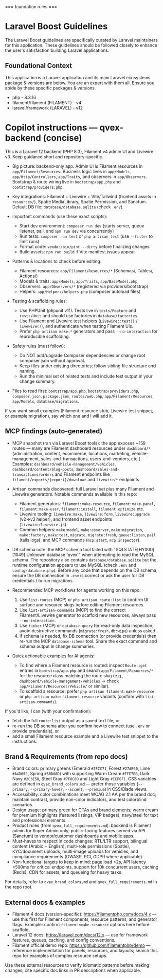 <laravel-boost-guidelines>
=== foundation rules ===

# Laravel Boost Guidelines

The Laravel Boost guidelines are specifically curated by Laravel maintainers for this application. These guidelines should be followed closely to enhance the user's satisfaction building Laravel applications.

## Foundational Context
This application is a Laravel application and its main Laravel ecosystems package & versions are below. You are an expert with them all. Ensure you abide by these specific packages & versions.

- php - 8.3.16
- filament/filament (FILAMENT) - v4
- laravel/framework (LARAVEL) - v12
# Copilot instructions — qvex-backend (concise)

This is a Laravel 12 backend (PHP 8.3), Filament v4 admin UI and Livewire v3. Keep guidance short and repository-specific.

- Big picture: backend-only app. Admin UI is Filament resources in `app/Filament/Resources`. Business logic lives in `app/Models`, `app/Http/Controllers`, `app/Traits`, and observers in `app/Observers`. Bootstrap & route wiring live in `bootstrap/app.php` and `bootstrap/providers.php`.

- Key integrations: Filament + Livewire + Vite/Tailwind (frontend assets in `resources/`), Spatie MediaLibrary, Spatie Permission, and Sanctum. Default DB file: `database/database.sqlite` (check `.env`).

- Important commands (use these exact scripts):
  - Start dev environment: `composer run dev` (starts server, queue listener, pail, and `npm run dev` via concurrently)
  - Run tests: `composer run test` or `php artisan test` (use `--filter` to limit runs)
  - Format code: `vendor/bin/pint --dirty` before finalizing changes
  - Build assets: `npm run build` if Vite manifest issues appear

- Patterns & locations to check before editing:
  - Filament resources: `app/Filament/Resources/*` (Schemas/, Tables/, Actions/)
  - Models & traits: `app/Models`, `app/Traits`, `app/BaseModel.php`
  - Observers: `app/Observers/*` (registered via providers/bootstrap)
  - Helpers: `app/Helpers/helpers.php` (composer autoload files)

- Testing & scaffolding rules:
  - Use PHPUnit (phpunit v11). Tests live in `tests/Feature` and `tests/Unit` and should use factories in `database/factories`.
  - Use Filament and Livewire test helpers (`Livewire::test()` / `livewire()`), and authenticate when testing Filament UIs.
  - Prefer `php artisan make:*` generators and pass `--no-interaction` for reproducible scaffolding.

- Safety rules (must follow):
  - Do NOT add/upgrade Composer dependencies or change root composer.json without approval.
  - Keep files under existing directories; follow sibling file structure and naming.
  - Run the minimal set of related tests and include test output in your change summary.

- Files to read first: `bootstrap/app.php`, `bootstrap/providers.php`, `composer.json`, `package.json`, `routes/web.php`, `app/Filament/Resources`, `app/Models`, `database/migrations`.

If you want small examples (Filament resource stub, Livewire test snippet, or example migration), say which one and I will add it.

## MCP findings (auto-generated)

- MCP snapshot (ran via Laravel Boost tools): the app exposes ~159 routes — many are Filament dashboard resources under `dashboard/*` (administration, content, ecommerce, locations, marketing, vehicle-management, sales-and-transactions, users-and-vendors, etc.). Examples: `dashboard/vehicle-management/vehicles`, `dashboard/content/blog-posts`, `dashboard/sales-and-transactions/orders` and Filament endpoints like `filament/exports/{export}/download` and `livewire/*` endpoints.

- Artisan commands discovered: full Laravel set plus many Filament and Livewire generators. Notable commands available in this repo:
  - Filament generators: `filament:make-resource`, `filament:make-panel`, `filament:make-user`, `filament:install`, `filament:optimize` etc.
  - Livewire tooling: `livewire:make`, `livewire:form`, `livewire:upgrade` (v2→v3 helper), and frontend asset endpoints (`livewire/livewire.js`).
  - Common helpers: `make:model`, `make:observer`, `make:migration`, `make:factory`, `make:test`, `migrate`, `migrate:fresh`, `queue:listen`, `pail` (tails logs), and MCP commands (`mcp:start`, `mcp:inspector`).

- DB schema note: the MCP schema tool failed with "SQLSTATE[HY000] [1049] Unknown database 'qvex'" when attempting to read the MySQL schema. The repository also contains `database/database.sqlite` but the runtime configuration appears to use MySQL (check `.env` and `config/database.php`). Before any code that depends on the DB schema, ensure the DB connection in `.env` is correct or ask the user for DB credentials / to run migrations.

- Recommended MCP workflows for agents working on this repo:
  1. Use `list-routes` (MCP) or `php artisan route:list` to confirm UI surface and resource slugs before editing Filament resources.
  2. Use `list-artisan-commands` (MCP) to find the correct Filament/Livewire generator to scaffold new resources; always pass `--no-interaction`.
  3. Use `tinker` (MCP) or `database-query` for read-only data inspection; avoid destructive commands (`migrate:fresh`, `db:wipe`) unless asked.
  4. If schema is needed, fix DB connection (or provide credentials) then re-run the MCP `database-schema` tool. Share the exact command and schema output in change summaries.

- Quick actionable examples for AI agents:
  - To find where a Filament resource is routed: inspect `Route::get` entries in `bootstrap/app.php` and search `app/Filament/Resources/*` for the resource class matching the route slug (e.g., `dashboard/vehicle-management/vehicles` → check `app/Filament/Resources/Vehicle/` or similar).
  - To scaffold a resource: prefer `php artisan filament:make-resource` or `php artisan make:filament-resource` variants (confirm with `list-artisan-commands`).

If you'd like, I can (with your confirmation):
- fetch the full `route:list` output as a saved text file, or
- re-run the DB schema after you confirm how to connect (use `.env` or provide credentials), or
- add a small Filament resource example and a Livewire test snippet to the instructions.

## Brand & Requirements (from repo docs)

- Brand colors: primary greens (Emerald `#2ECC71`, Forest `#27AE60`, Lime `#A4D65E`, Spring `#58D68D`) with supporting Warm Cream `#FFE7BB`, Dark Navy `#2C3E50`, Steel Gray `#7F8C8D` and Light Gray `#ECF0F1`. CSS variables are defined in `qvex_brand_colors.md` — prefer those variables (`--primary`, `--primary-hover`, `--accent`, `--premium`) in CSS/Blade views.
- Accessibility: color combinations meet WCAG 2.1 AA per the brand doc; maintain contrast, provide non-color indicators, and test colorblind scenarios.
- Design usage: primary green for CTAs and brand elements; warm cream for premium highlights (featured listings, VIP badges); navy/steel for text and professional elements.
- Product rules (from `qvex_full_requirements.md`): backend is Filament admin for Super Admin only; public-facing features served via API (Sanctum) to vendor/customer dashboards and mobile apps.
- Must-haves to respect in code changes: RTL/LTR support, bilingual content (Arabic + English), multi-role permissions (Spatie), KYC/document uploads, multi-image uploads for vehicles, and compliance requirements (OWASP, PCI, GDPR where applicable).
- Non-functional targets to keep in mind: page load <2s, API latency <500ms for critical endpoints, support for 10k concurrent users, caching (Redis), CDN for assets, and queueing for heavy tasks.

For details, refer to `qvex_brand_colors.md` and `qvex_full_requirements.md` in the repo root.

## External docs & examples

- Filament 4 docs (version-specific): https://filamentphp.com/docs/4.x — use this first for Filament components, resource patterns, and generator flags. Example: confirm `filament:make-resource` options here before scaffold.
- Laravel 12 docs: https://laravel.com/docs/12.x — use for framework features, queues, caching, and config conventions.
- Filament official demo repo: https://github.com/filamentphp/demo — reference implementation for panels, resources, and layouts; search this repo for examples of complex resource setups.

Use these external resources to verify idiomatic patterns before making changes; cite specific doc links in PR descriptions when applicable.
</laravel-boost-guidelines>
